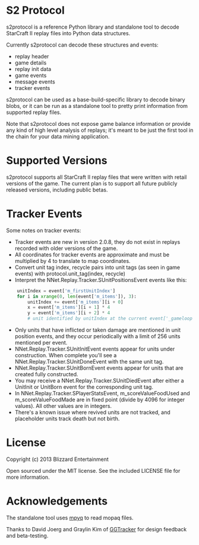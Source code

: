 # S2 Protocol

s2protocol is a reference Python library and standalone tool to decode StarCraft II replay files into Python data structures.

Currently s2protocol can decode these structures and events:
* replay header
* game details
* replay init data
* game events
* message events
* tracker events

s2protocol can be used as a base-build-specific library to decode binary blobs, or it can be run as a standalone tool to pretty print information from supported replay files.

Note that s2protocol does not expose game balance information or provide any kind of high level analysis of replays; it's meant
to be just the first tool in the chain for your data mining application.

# Supported Versions

s2protocol supports all StarCraft II replay files that were written with retail versions of the game. The current plan is to support all future publicly released versions, including public betas.

# Tracker Events

Some notes on tracker events:
* Tracker events are new in version 2.0.8, they do not exist in replays recorded with older versions of the game.
* All coordinates for tracker events are approximate and must be multiplied by 4 to translate to map coordinates.
* Convert unit tag index, recycle pairs into unit tags (as seen in game events) with protocol.unit_tag(index, recycle)
* Interpret the NNet.Replay.Tracker.SUnitPositionsEvent events like this:

```python
    unitIndex = event['m_firstUnitIndex']
    for i in xrange(0, len(event['m_items']), 3):
        unitIndex += event['m_items'][i + 0]
        x = event['m_items'][i + 1] * 4
        y = event['m_items'][i + 2] * 4
        # unit identified by unitIndex at the current event['_gameloop'] time is at approximate position (x, y)
```
* Only units that have inflicted or taken damage are mentioned in unit position events, and they occur periodically with a limit of 256 units mentioned per event.
* NNet.Replay.Tracker.SUnitInitEvent events appear for units under construction. When complete you'll see a NNet.Replay.Tracker.SUnitDoneEvent with the same unit tag.
* NNet.Replay.Tracker.SUnitBornEvent events appear for units that are created fully constructed.
* You may receive a NNet.Replay.Tracker.SUnitDiedEvent after either a UnitInit or UnitBorn event for the corresponding unit tag.
* In NNet.Replay.Tracker.SPlayerStatsEvent, m_scoreValueFoodUsed and m_scoreValueFoodMade are in fixed point (divide by 4096 for integer values). All other values are in integers.
* There's a known issue where revived units are not tracked, and placeholder units track death but not birth.

# License

Copyright (c) 2013 Blizzard Entertainment

Open sourced under the MIT license. See the included LICENSE file for more information.

# Acknowledgements

The standalone tool uses [mpyq](https://github.com/arkx/mpyq/) to read mopaq files.

Thanks to David Joerg and Graylin Kim of [GGTracker](http://www.ggtracker.com) for design feedback and beta-testing.

